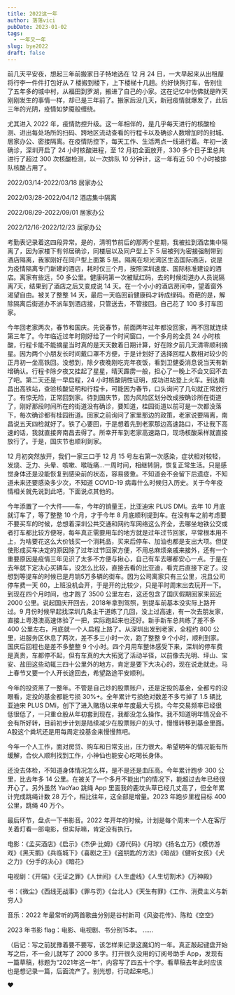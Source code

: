 ```yaml
---
title: 2022这一年
author: 落落vici
pubDate: 2023-01-02
tags:
  - 一年又一年
slug: bye2022
draft: false
---
```


前几天平安夜，想起三年前搬家日子特地选在 12 月 24 日，一大早起来从出租屋将行李一件件打包好从 7 楼搬到楼下，上下楼梯十几趟。约好快狗打车，告别住了五年多的城中村，从福田到罗湖，搬进了自己的小家。这在记忆中仿佛就是昨天刚刚发生的事情一样，却已是三年前了。搬家后没几天，新冠疫情就爆发了，此后三年的光阴，疫情如梦魇般缠绕。

尤其进入 2022 年，疫情防控升级。这一年相伴的，是几乎每天进行的核酸检测、进出每处场所的扫码、跨地区流动查看的行程卡以及确诊人数增加时的封城、居家办公、密接隔离。在疫情防控下，每天工作、生活两点一线进行着。年初一波确诊，深圳开启了 24 小时核酸进程，至 12 月初全面放开，330 多个日子里总共进行了超过 300 次核酸检测，以一次排队 10 分钟计，这一年有近 50 个小时被排队核酸占用了。

2022/03/14-2022/03/18  居家办公

2022/03/28-2022/04/12  酒店集中隔离

2022/08/29-2022/09/01  居家办公

2022/12/16-2022/12/23  居家办公

考勤表记录着这四段异常。是的，清明节前后的那两个星期，我被拉到酒店集中隔离了，因为家楼下有邻居确诊，同楼层以及同户型上下 5 层被列为密接强制带到酒店隔离，我家刚好在同户型上面第 5 层。隔离在坝光湾区生态国际酒店，说是为疫情隔离专门新建的酒店，耗时仅三个月，按照深圳速度、国际标准建设的酒店。离家有些远，50 多公里。健康码第一次被赋红码，去的时候街道办人员说隔离7天，结果到了酒店之后又变成说 14 天。在一个小小的酒店房间中，望着窗外渴望自由。被关了整整 14 天，最后一天临回前健康码才转成绿码。奇葩的是，解除隔离后街道办不派车到酒店接，只管送去，不管接回。自己花了 100 多打车回家。

今年回老家两次，春节和国庆。先说春节，前面两年过年都没回家，再不回就连续第三年了。今年临近过年时刚好给了一个时间窗口，一个多月的全员 24 小时核酸，行程卡能不能摘星当时真的是天天数着日期计算，好在除夕前几天清零顺利摘星。因为两个小朋友长时间戴口罩不方便，于是计划好了选择回程人数相对较少的正月初一坐高铁回。没想到，除夕夜晚刚吃完年夜饭，看到卫健委消息说当天有新增确认。行程卡除夕夜又挂起了星星，晴天霹雳一般，担心了一晚上不会又回不去了吧。第二天还是一早启程，24 小时核酸阴性证明，成功进站登上火车。到达南昌出高铁站，查验核酸证明和行程卡，可能因为春节，口头询问了几句就正常放行了。有惊无险，正常回到家。待到国庆节，因为风险区划分改成按确诊所在街道了，刚好那段时间所在的街道没有确诊，要知道，桂园街道以前可是一次都没落下，每次确诊都有桂园街道。回家之前询问了家里那边的政策，老家说要隔离，南昌说五天四检就好了。铁了心要回，于是想着先到老家那边高速路口，不让我下高速的话，我就直接奔南昌去得了。所幸开车到老家高速路口，现场核酸采样就直接放行了。于是，国庆节也顺利到家。

12 月初突然放开，我们一家三口于 12 月 15 号左右第一次感染，症状相对较轻，发烧、乏力、头晕、咳嗽、喉咙痛…一周时间，相继转阴，恢复正常生活。只是感觉身体还是没能恢复到感染前的状态，容易疲惫。不知道会不会留下后遗症，不知道未来还要感染多少次，不知道 COVID-19 病毒什么时候归入历史。关于今年疫情相关就先说到此吧，下面说点其他的。

今年添置了一个大件——车，今年的销量王，比亚迪宋 PLUS DMi。去年 10 月底就订车了，等了整整 10 个月，才于今年 8 月底顺利提到车。在没有车之前考虑要不要买车的时候，总想着深圳公共交通和网约车网络这么齐全，去哪坐地铁公交或者打车都比较方便呀，每年真正需要用车的地方就是过年过节回家，平常根本用不上，为啥要花这么大价钱买一个消耗品，买来后停车、加油也都是支出大项。但促使形成买车决定的原因除了过年过节回家方便，不用总麻烦亲戚来接外，还有一个重要原因是疫情三年见识了太多不方便与揪心，自己有车去哪都安心一点。于是在去年就下定决心买辆车，没怎么比较，直接去看的比亚迪，看完后直接下定了。没想到等提车的时候已是月销5万多辆的街车。因为公司离家只有三公里，况且公司停车费一天 60，上班没机会开，于是开的比较少，只是平时周末出去玩开一下。到现在四个月时间，也才跑了 3500 公里左右，这还包含了国庆假期回家来回近 2000 公里。说起国庆开回去，2018年拿到驾照，到提车前基本没实际上路开过。9 月份时候早起找深圳几条主干道练了几回，没上过高速，有一次去朋友家，直接上粤港澳高速体验了一把，实际跑起来也还好。新手新车总共练了差不多 400 公里左右，月底就一个人启程上路了。从深圳出发到老家，全程约 800 公里，进服务区休息了两次，差不多三小时一次，跑了整整 9 个小时，顺利到家。国庆后回程也是差不多整整 9 个小时。四个月用车整体感受下来，深圳的停车费是真贵，车都停不起，但有车真的大大拓宽了活动半径，以前像去光明、坪山、宝安、盐田这些动辄三四十公里外的地方，肯定是要下大决心的，现在说走就走。马上春节又要一个人开长途回去，希望路途平安顺利。

今年的投资黑了一整年。不管是自己炒的股票账户，还是定投的基金，全都亏的没眼看，定投的基金都能亏损 30%+。全年累计亏损绝对数差不多亏掉了 1.5 辆比亚迪宋 PLUS DMi，创下了进入赌场以来单年度最大亏损。今年交易频率已经很低很低了，一只重仓股从年初套到现在，我都没怎么操作。我不知道明年情况会不会有所好转，目前初步计划是陆续减少在股票账户的头寸，慢慢转移到基金里面。A股这个粪坑还是用每周定投基金来慢慢熬吧。

今年一个人工作，面对房贷、购车和日常支出，压力很大。希望明年的情况能有所缓解，合伙人顺利找到工作，小神仙也能安心吃喝长身体。

还没去体检，不知道身体情况怎么样，是不是还是血压高。今年累计跑步 300 公里，比去年多 14 公里。在被关了一个多月不能出门的情况下，能超过去年已经很开心了。另外虽然 YaoYao 跳绳 App 里面我的鹿坟头草已经几丈高了，但全年累计完成跳绳计数 28 万个，相比往年，这全部是增量。2023 年跑步里程目标 400 公里，跳绳 40 万个。

最后环节，盘点一下书影音。2022 年开年的时候，计划是每个周末一个人在客厅关着灯看一部电影，但实际嘛，肯定没有执行。

电影：《孟买酒店》《启示》《杰伊·比姆》《源代码》《月球》《扬名立万》《模仿游戏》《黑天鹅》《兵临城下》《喜剧之王》《盗钥匙的方法》《暗战》《健听女孩》《犬之力》《分手的决心》《暗花》

电视剧：《开端》《无证之罪》《人世间》《人生虚线》《人生切割术》《万神殿》

书：《微尘》《西线无战事》《罪与罚》《台北人》《天生有罪》《工作、消费主义与新穷人》

音乐：2022 年最常听的两首歌曲分别是谷村新司《风姿花传》、陈粒《空空》

2023 年书影 flag：电影、电视剧、书分别15本。
……

（后记：写之前犹豫着要不要写，该怎样来记录这魔幻的一年。真正敲起键盘开始写之后，不一会儿就写了 2000 多字。打开很久没用的订阅号助手 App，发现有一篇草稿，标题为“2021年这一年”，内容写了四五十个字。看草稿去年此时应该也是想记录一篇，后面流产了。别光想，行动起来吧。）

❤